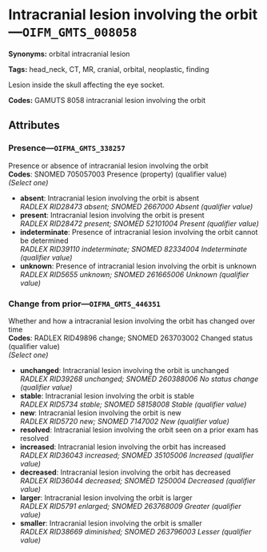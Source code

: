# Intracranial lesion involving the orbit—`OIFM_GMTS_008058`

**Synonyms:** orbital intracranial lesion

**Tags:** head_neck, CT, MR, cranial, orbital, neoplastic, finding

Lesion inside the skull affecting the eye socket.

**Codes:** GAMUTS 8058 intracranial lesion involving the orbit

## Attributes

### Presence—`OIFMA_GMTS_338257`

Presence or absence of intracranial lesion involving the orbit  
**Codes**: SNOMED 705057003 Presence (property) (qualifier value)  
*(Select one)*

- **absent**: Intracranial lesion involving the orbit is absent  
_RADLEX RID28473 absent; SNOMED 2667000 Absent (qualifier value)_
- **present**: Intracranial lesion involving the orbit is present  
_RADLEX RID28472 present; SNOMED 52101004 Present (qualifier value)_
- **indeterminate**: Presence of intracranial lesion involving the orbit cannot be determined  
_RADLEX RID39110 indeterminate; SNOMED 82334004 Indeterminate (qualifier value)_
- **unknown**: Presence of intracranial lesion involving the orbit is unknown  
_RADLEX RID5655 unknown; SNOMED 261665006 Unknown (qualifier value)_

### Change from prior—`OIFMA_GMTS_446351`

Whether and how a intracranial lesion involving the orbit has changed over time  
**Codes**: RADLEX RID49896 change; SNOMED 263703002 Changed status (qualifier value)  
*(Select one)*

- **unchanged**: Intracranial lesion involving the orbit is unchanged  
_RADLEX RID39268 unchanged; SNOMED 260388006 No status change (qualifier value)_
- **stable**: Intracranial lesion involving the orbit is stable  
_RADLEX RID5734 stable; SNOMED 58158008 Stable (qualifier value)_
- **new**: Intracranial lesion involving the orbit is new  
_RADLEX RID5720 new; SNOMED 7147002 New (qualifier value)_
- **resolved**: Intracranial lesion involving the orbit seen on a prior exam has resolved  
- **increased**: Intracranial lesion involving the orbit has increased  
_RADLEX RID36043 increased; SNOMED 35105006 Increased (qualifier value)_
- **decreased**: Intracranial lesion involving the orbit has decreased  
_RADLEX RID36044 decreased; SNOMED 1250004 Decreased (qualifier value)_
- **larger**: Intracranial lesion involving the orbit is larger  
_RADLEX RID5791 enlarged; SNOMED 263768009 Greater (qualifier value)_
- **smaller**: Intracranial lesion involving the orbit is smaller  
_RADLEX RID38669 diminished; SNOMED 263796003 Lesser (qualifier value)_